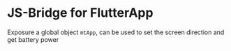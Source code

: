 # JS-Bridge for FlutterApp

Exposure a global object `mtApp`, can be used to set the screen direction and get battery power
